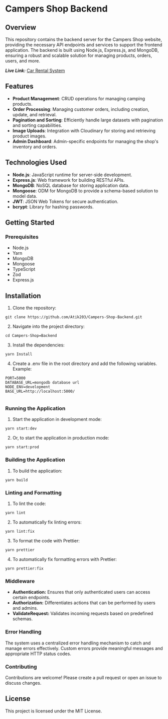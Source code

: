 # Campers Shop Backend

## Overview

This repository contains the backend server for the Campers Shop website, providing the necessary API endpoints and services to support the frontend application. The backend is built using Node.js, Express.js, and MongoDB, ensuring a robust and scalable solution for managing products, orders, users, and more.

**_Live Link:_** [Car Rental System](https://campers-shop-frontend-lac.vercel.app/)

## Features

- **Product Management**: CRUD operations for managing camping products.
- **Order Processing**: Managing customer orders, including creation, update, and retrieval.
- **Pagination and Sorting**: Efficiently handle large datasets with pagination and sorting capabilities.
- **Image Uploads**: Integration with Cloudinary for storing and retrieving product images.
- **Admin Dashboard**: Admin-specific endpoints for managing the shop's inventory and orders.

## Technologies Used

- **Node.js**: JavaScript runtime for server-side development.
- **Express.js**: Web framework for building RESTful APIs.
- **MongoDB**: NoSQL database for storing application data.
- **Mongoose**: ODM for MongoDB to provide a schema-based solution to model data.
- **JWT**: JSON Web Tokens for secure authentication.
- **bcrypt**: Library for hashing passwords.

## Getting Started

### Prerequisites

- Node.js
- Yarn
- MongoDB
- Mongoose
- TypeScript
- Zod
- Express.js

## Installation

1. Clone the repository:

```
git clone https://github.com/Atik203/Campers-Shop-Backend.git

```

2. Navigate into the project directory:

```
cd Campers-Shop=Backend

```

3. Install the dependencies:

```
yarn Install

```

4. Create a .env file in the root directory and add the following variables. Example:

```
PORT=5000
DATABASE_URL=mongodb database url
NODE_ENV=development
BASE_URL=http://localhost:5000/


```

### Running the Application

1. Start the application in development mode:

```
yarn start:dev

```

2. Or, to start the application in production mode:

```
yarn start:prod

```

### Building the Application

1. To build the application:

```
yarn build
```

### Linting and Formatting

1. To lint the code:

```
yarn lint

```

2. To automatically fix linting errors:

```
yarn lint:fix

```

3. To format the code with Prettier:

```
yarn prettier

```

4. To automatically fix formatting errors with Prettier:

```
yarn prettier:fix

```

### Middleware

- **Authentication:** Ensures that only authenticated users can access certain endpoints.
- **Authorization:** Differentiates actions that can be performed by users and admins.
- **ValidateRequest:** Validates incoming requests based on predefined schemas.

### Error Handling

The system uses a centralized error handling mechanism to catch and manage errors effectively. Custom errors provide meaningful messages and appropriate HTTP status codes.

### Contributing

Contributions are welcome! Please create a pull request or open an issue to discuss changes.

## License

This project is licensed under the MIT License.
